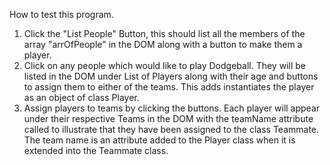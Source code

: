 How to test this program. 
1. Click the "List People" Button, this should list all the members of the array "arrOfPeople" in the DOM along with a button to make them a player.
2. Click on any people which would like to play Dodgeball. They will be listed in the DOM under List of Players along with their age and buttons to assign them to either of the teams. This adds instantiates the player as an object of class Player. 
3. Assign players to teams by clicking the buttons. Each player will appear under their respective Teams in the DOM with the teamName attribute called to illustrate that they have been assigned to the class Teammate. The team name is an attribute added to the Player class when it is extended into the Teammate class.

